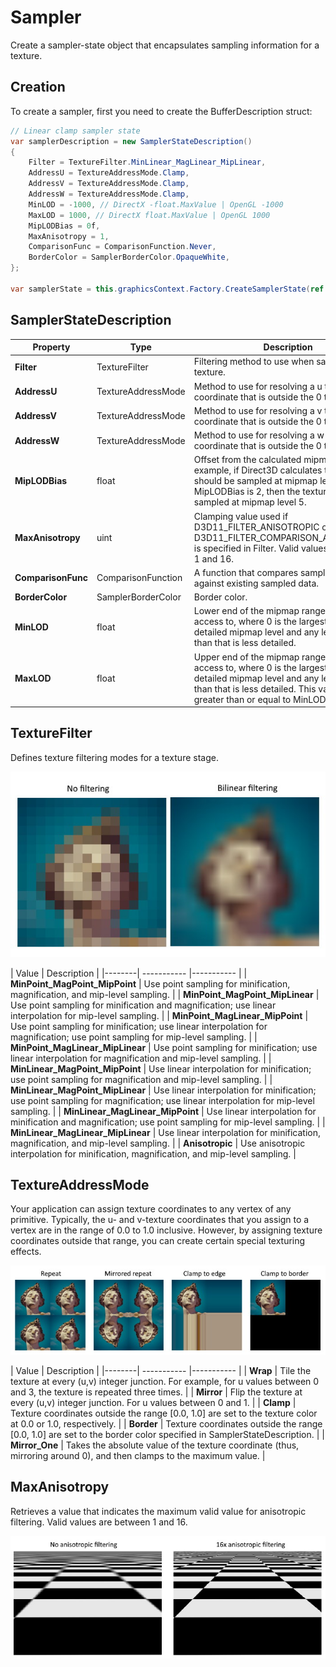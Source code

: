 # Sampler

Create a sampler-state object that encapsulates sampling information for a texture.

## Creation

To create a sampler, first you need to create the BufferDescription struct:

```csharp
// Linear clamp sampler state
var samplerDescription = new SamplerStateDescription()
{
    Filter = TextureFilter.MinLinear_MagLinear_MipLinear,
    AddressU = TextureAddressMode.Clamp,
    AddressV = TextureAddressMode.Clamp,
    AddressW = TextureAddressMode.Clamp,
    MinLOD = -1000, // DirectX -float.MaxValue | OpenGL -1000
    MaxLOD = 1000, // DirectX float.MaxValue | OpenGL 1000
    MipLODBias = 0f,
    MaxAnisotropy = 1,
    ComparisonFunc = ComparisonFunction.Never,
    BorderColor = SamplerBorderColor.OpaqueWhite,
};

var samplerState = this.graphicsContext.Factory.CreateSamplerState(ref samplerDescription);
```

## SamplerStateDescription

| Property | Type | Description |
|--------| ----------- |----------- |
| **Filter** | TextureFilter | Filtering method to use when sampling a texture. |
| **AddressU** | TextureAddressMode | Method to use for resolving a u texture coordinate that is outside the 0 to 1 range. |
| **AddressV** | TextureAddressMode | Method to use for resolving a v texture coordinate that is outside the 0 to 1 range. |
| **AddressW** | TextureAddressMode | Method to use for resolving a w texture coordinate that is outside the 0 to 1 range. |
| **MipLODBias** | float | Offset from the calculated mipmap level. For example, if Direct3D calculates that a texture should be sampled at mipmap level 3 and MipLODBias is 2, then the texture will be sampled at mipmap level 5. |
| **MaxAnisotropy** | uint | Clamping value used if D3D11_FILTER_ANISOTROPIC or D3D11_FILTER_COMPARISON_ANISOTROPIC is specified in Filter. Valid values are between 1 and 16. |
| **ComparisonFunc** | ComparisonFunction | A function that compares sampled data against existing sampled data. |
| **BorderColor** | SamplerBorderColor | Border color. |
| **MinLOD** | float | Lower end of the mipmap range to clamp access to, where 0 is the largest and most detailed mipmap level and any level higher than that is less detailed. |
| **MaxLOD** | float | Upper end of the mipmap range to clamp access to, where 0 is the largest and most detailed mipmap level and any level higher than that is less detailed. This value must be greater than or equal to MinLOD. |

## TextureFilter

Defines texture filtering modes for a texture stage.

![Graphics](images/Sampler_TextureFilter.jpg)

| Value | Description |
|--------| ----------- |----------- |
| **MinPoint_MagPoint_MipPoint** | Use point sampling for minification, magnification, and mip-level sampling. |
| **MinPoint_MagPoint_MipLinear** | Use point sampling for minification and magnification; use linear interpolation for mip-level sampling. |
| **MinPoint_MagLinear_MipPoint** | Use point sampling for minification; use linear interpolation for magnification; use point sampling for mip-level sampling. |
| **MinPoint_MagLinear_MipLinear** | Use point sampling for minification; use linear interpolation for magnification and mip-level sampling. |
| **MinLinear_MagPoint_MipPoint** | Use linear interpolation for minification; use point sampling for magnification and mip-level sampling. |
| **MinLinear_MagPoint_MipLinear** | Use linear interpolation for minification; use point sampling for magnification; use linear interpolation for mip-level sampling. |
| **MinLinear_MagLinear_MipPoint** | Use linear interpolation for minification and magnification; use point sampling for mip-level sampling. |
| **MinLinear_MagLinear_MipLinear** | Use linear interpolation for minification, magnification, and mip-level sampling. |
| **Anisotropic** | Use anisotropic interpolation for minification, magnification, and mip-level sampling. |

## TextureAddressMode

Your application can assign texture coordinates to any vertex of any primitive. Typically, the u- and v-texture coordinates that you assign to a vertex are in the range of 0.0 to 1.0 inclusive. However, by assigning texture coordinates outside that range, you can create certain special texturing effects.

![Graphics](images/Sampler_TextureAddressMode.jpg)

| Value | Description |
|--------| ----------- |----------- |
| **Wrap** | Tile the texture at every (u,v) integer junction. For example, for u values between 0 and 3, the texture is repeated three times. |
| **Mirror** | Flip the texture at every (u,v) integer junction. For u values between 0 and 1. |
| **Clamp** | Texture coordinates outside the range [0.0, 1.0] are set to the texture color at 0.0 or 1.0, respectively. |
| **Border** | Texture coordinates outside the range [0.0, 1.0] are set to the border color specified in SamplerStateDescription. |
| **Mirror_One** | Takes the absolute value of the texture coordinate (thus, mirroring around 0), and then clamps to the maximum value. |

## MaxAnisotropy

Retrieves a value that indicates the maximum valid value for anisotropic filtering.
Valid values are between 1 and 16.

![Graphics](images/Sampler_Anisotropy.jpg)
